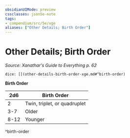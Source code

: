 ```yaml
---
obsidianUIMode: preview
cssclasses: json5e-note
tags:
- compendium/src/5e/xge
aliases: ["Other Details; Birth Order"]
---
```

# Other Details; Birth Order
*Source: Xanathar's Guide to Everything p. 62* 

`dice: [](other-details-birth-order-xge.md#^birth-order)`

**Birth Order**

| 2d6 | Birth Order |
|-----|-------------|
| 2 | Twin, triplet, or quadruplet |
| 3-7 | Older |
| 8-12 | Younger |
^birth-order